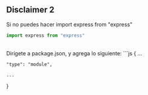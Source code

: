 ## Disclaimer 2

Si no puedes hacer import express from "express"

```js
import express from "express"

```
<br/>
Dirígete a package.json, y agrega lo siguiente:
```js
   {
    ...

    "type": "module",

    ...
   }

```